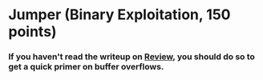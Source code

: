 # Jumper (Binary Exploitation, 150 points)

### If you haven't read the writeup on [Review](../review-100/README.md), you should do so to get a quick primer on buffer overflows.